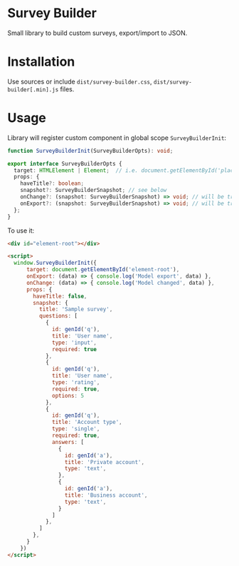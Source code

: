 # Survey Builder

Small library to build custom surveys, export/import to JSON.

# Installation

Use sources or include `dist/survey-builder.css`, `dist/survey-builder[.min].js` files.

# Usage

Library will register custom component in global scope `SurveyBuilderInit`:

```ts
function SurveyBuilderInit(SurveyBuilderOpts): void;

export interface SurveyBuilderOpts {
  target: HTMLElement | Element;  // i.e. document.getElementById('placeholder')
  props: {
    haveTitle?: boolean;
    snapshot?: SurveyBuilderSnapshot; // see below
    onChange?: (snapshot: SurveyBuilderSnapshot) => void; // will be triggered on every change
    onExport?: (snapshot: SurveyBuilderSnapshot) => void; // will be triggered on export click
  };
}
```

To use it:

```html
<div id="element-root"></div>

<script>
  window.SurveyBuilderInit({
      target: document.getElementById('element-root'),
      onExport: (data) => { console.log('Model export', data) },
      onChange: (data) => { console.log('Model changed', data) },
      props: {
        haveTitle: false,
        snapshot: {
          title: 'Sample survey',
          questions: [
            {
              id: genId('q'),
              title: 'User name',
              type: 'input',
              required: true
            },
            {
              id: genId('q'),
              title: 'User name',
              type: 'rating',
              required: true,
              options: 5
            },
            {
              id: genId('q'),
              title: 'Account type',
              type: 'single',
              required: true,
              answers: [
                {
                  id: genId('a'),
                  title: 'Private account',
                  type: 'text',
                },
                {
                  id: genId('a'),
                  title: 'Business account',
                  type: 'text',
                }
              ]
            },
          ]
        },
      }
    })
</script>
```